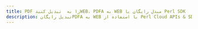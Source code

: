 ---title: PDF را به  تبدیل کنیدWEB، PDFA به WEB مبدل رایگان یا Perl SDKdescription: تبدیل رایگانPDFA به WEB با استفاده از Perl Cloud APIs & SDK همچنین اسناد PDF را در Cloud ایجاد، ویرایش و رندر کنید.---